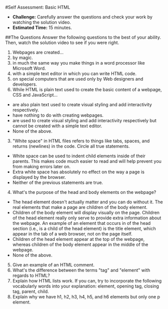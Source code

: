 #Self Assessment: Basic HTML

* **Challenge:** Carefully answer the questions and check your work by watching the solution video.
* **Estimated Time:** 15 minutes.

##The Questions
Answer the following questions to the best of your ability. Then, watch the solution video to see if you were right.

1. Webpages are created...
  1. by magic.
  2. in much the same way you make things in a word processor like Microsoft Word.
  3. with a simple text editor in which you can write HTML code.
  4. on special computers that are used only by Web designers and developers.
2. While HTML is plain text used to create the basic content of a webpage, CSS and JavaScript...
  * are also plain text used to create visual styling and add interactivity respectively.
  * have nothing to do with creating webpages.
  * are used to create visual styling and add interactivity respectively but cannot be created with a simple text editor.
  * None of the above.
3. "White space" in HTML files refers to things like tabs, spaces, and returns (newlines) in the code. Circle all true statements.
  * White space can be used to indent child elements inside of their parents. This makes code much easier to read and will help prevent you from making errors later on.
  * Extra white space has absolutely no effect on the way a page is displayed by the browser.
  * Neither of the previous statements are true.
4. What's the purpose of the head and body elements on the webpage?
  * The head element doesn't actually matter and you can do without it. The real elements that make a page are children of the body element.
  * Children of the body element will display visually on the page. Children of the head element really only serve to provide extra information about the webpage. An example of an element that occurs in of the head section (i.e., is a child of the head element) is the title element, which appear in the tab of a web browser, not on the page itself.
  * Children of the head element appear at the top of the webpage, whereas children of the body element appear in the middle of the webpage.
  * None of the above.
5. Give an example of an HTML comment.
6. What's the difference between the terms "tag" and "element" with regards to HTML?
7. Explain how HTML lists work. If you can, try to incorporate the following vocabularly words into your explanation: element, opening tag, closing tag, parent, child.
8. Explain why we have h1, h2, h3, h4, h5, and h6 elements but only one p element.
